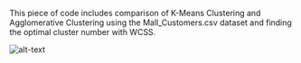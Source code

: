 This piece of code includes comparison of K-Means Clustering and Agglomerative Clustering using the Mall_Customers.csv dataset and finding the optimal cluster number with WCSS.


![alt-text](https://miro.medium.com/max/1000/0*rNjdpgNshbeUuTIa.jpg)
